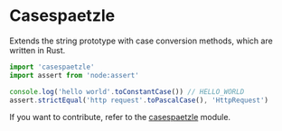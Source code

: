 # Casespaetzle

Extends the string prototype with case conversion methods, which are written in Rust.

```ts
import 'casespaetzle'
import assert from 'node:assert'

console.log('hello world'.toConstantCase()) // HELLO_WORLD
assert.strictEqual('http request'.toPascalCase(), 'HttpRequest')
```

If you want to contribute, refer to the [casespaetzle](https://github.com/Anatoly03/casespaetzle/tree/master/casespaetzle) module.
